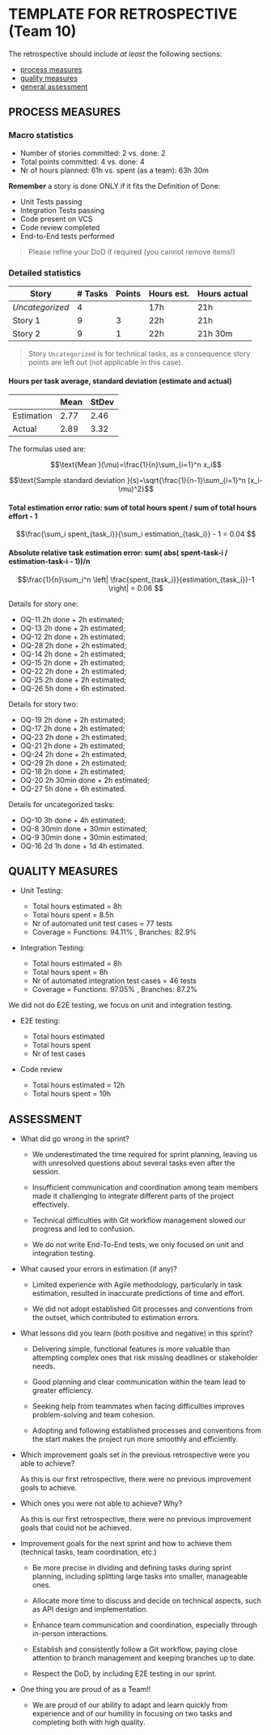 TEMPLATE FOR RETROSPECTIVE (Team 10)
=====================================

The retrospective should include _at least_ the following
sections:

- [process measures](#process-measures)
- [quality measures](#quality-measures)
- [general assessment](#assessment)

## PROCESS MEASURES

### Macro statistics

- Number of stories committed: 2 vs. done: 2
- Total points committed: 4 vs. done: 4
- Nr of hours planned: 61h vs. spent (as a team): 63h 30m

**Remember** a story is done ONLY if it fits the Definition of Done:
 
- Unit Tests passing
- Integration Tests passing
- Code present on VCS
- Code review completed
- End-to-End tests performed

> Please refine your DoD if required (you cannot remove items!) 

### Detailed statistics

| Story  | # Tasks | Points | Hours est. | Hours actual |
|--------|---------|--------|------------|--------------|
| _Uncategorized_   |     4    |       |     17h       |    21h          |
| Story 1     |    9     |    3    |   22h         |        21h      |  
| Story 2     |    9     |    1    |   22h         |        21h 30m      |  

> Story `Uncategorized` is for technical tasks, as a consequence story points are left out (not applicable in this case).

#### Hours per task average, standard deviation (estimate and actual)

|            | Mean | StDev |
|------------|------|-------|
| Estimation |  2.77    |   2.46    | 
| Actual     |   2.89   |   3.32   |

The formulas used are:

$$\text{Mean }(\mu)=\frac{1}{n}\sum_{i=1}^n x_i$$

$$\text{Sample standard deviation }(s)=\sqrt{\frac{1}{n-1}\sum_{i=1}^n (x_i-\mu)^2}$$

#### Total estimation error ratio: sum of total hours spent / sum of total hours effort - 1

$$\frac{\sum_i spent_{task_i}}{\sum_i estimation_{task_i}} - 1 = 0.04 $$

#### Absolute relative task estimation error: sum( abs( spent-task-i / estimation-task-i - 1))/n

$$\frac{1}{n}\sum_i^n \left| \frac{spent_{task_i}}{estimation_{task_i}}-1 \right| = 0.06 $$
  
Details for story one:
- OQ-11 2h done + 2h estimated;
- OQ-13 2h done + 2h estimated;
- OQ-12 2h done + 2h estimated;
- OQ-28 2h done + 2h estimated;
- OQ-14 2h done + 2h estimated;
- OQ-15 2h done + 2h estimated;
- OQ-22 2h done + 2h estimated;
- OQ-25 2h done + 2h estimated;
- OQ-26 5h done + 6h estimated.

Details for story two:
- OQ-19 2h done + 2h estimated;
- OQ-17 2h done + 2h estimated;
- OQ-23 2h done + 2h estimated;
- OQ-21 2h done + 2h estimated;
- OQ-24 2h done + 2h estimated;
- OQ-29 2h done + 2h estimated;
- OQ-18 2h done + 2h estimated;
- OQ-20 2h 30min done + 2h estimated;
- OQ-27 5h done + 6h estimated.

Details for uncategorized tasks:
- OQ-10 3h done + 4h estimated;
- OQ-8 30min done + 30min estimated;
- OQ-9 30min done + 30min estimated;
- OQ-16 2d 1h done + 1d 4h estimated.
    

## QUALITY MEASURES 

- Unit Testing:
  - Total hours estimated = 8h
  - Total hours spent = 8.5h
  - Nr of automated unit test cases = 77 tests
  - Coverage = Functions: 94.11% , Branches: 82.9%
  
- Integration Testing:
  - Total hours estimated = 8h
  - Total hours spent = 8h
  - Nr of automated integration test cases = 46 tests
  - Coverage = Functions: 97.05% , Branches: 87.2%

We did not do E2E testing, we focus on unit and integration testing.
- E2E testing:
  - Total hours estimated
  - Total hours spent
  - Nr of test cases

- Code review 
  - Total hours estimated = 12h
  - Total hours spent = 10h

## ASSESSMENT

- What did go wrong in the sprint?

  - We underestimated the time required for sprint planning, leaving us with unresolved questions about several tasks even after the session.

  - Insufficient communication and coordination among team members made it challenging to integrate different parts of the project effectively.

  - Technical difficulties with Git workflow management slowed our progress and led to confusion.

  - We do not write End-To-End tests, we only focused on unit and integration testing.

- What caused your errors in estimation (if any)?

  - Limited experience with Agile methodology, particularly in task estimation, resulted in inaccurate predictions of time and effort.

  - We did not adopt established Git processes and conventions from the outset, which contributed to estimation errors.

- What lessons did you learn (both positive and negative) in this sprint?

  - Delivering simple, functional features is more valuable than attempting complex ones that risk missing deadlines or stakeholder needs.

  - Good planning and clear communication within the team lead to greater efficiency.

  - Seeking help from teammates when facing difficulties improves problem-solving and team cohesion.

  - Adopting and following established processes and conventions from the start makes the project run more smoothly and efficiently.

- Which improvement goals set in the previous retrospective were you able to achieve? 
  
  As this is our first retrospective, there were no previous improvement goals to achieve.

- Which ones you were not able to achieve? Why?
  
  As this is our first retrospective, there were no previous improvement goals that could not be achieved.

- Improvement goals for the next sprint and how to achieve them (technical tasks, team coordination, etc.)

  - Be more precise in dividing and defining tasks during sprint planning, including splitting large tasks into smaller, manageable ones.

  - Allocate more time to discuss and decide on technical aspects, such as API design and implementation.

  - Enhance team communication and coordination, especially through in-person interactions.

  - Establish and consistently follow a Git workflow, paying close attention to branch management and keeping branches up to date.

  - Respect the DoD, by including E2E testing in our sprint.

- One thing you are proud of as a Team!!

  - We are proud of our ability to adapt and learn quickly from experience and of our humility in focusing on two tasks and completing both with high quality.

